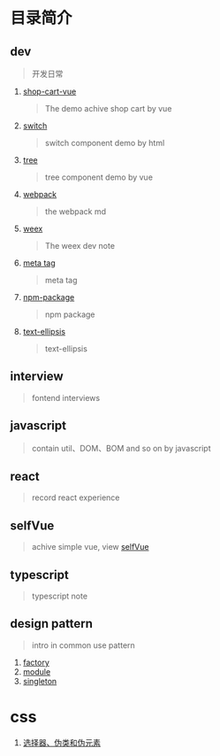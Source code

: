 # 目录简介

## dev

> 开发日常

1. [shop-cart-vue](./dev/shop-cart-vue)
   > The demo achive shop cart by vue
2. [switch](./dev/switch)
   > switch component demo by html
3. [tree](./dev/tree)
   > tree component demo by vue
4. [webpack](./dev/webpack)
   > the webpack md
5. [weex](./dev/weex)
   > The weex dev note
6. [meta tag](./dev/meta-tag.md)
   > meta tag
7. [npm-package](./dev/npm-package.md)
   > npm package
8. [text-ellipsis](./dev/text-ellipsis.md)
   > text-ellipsis

## interview

> fontend interviews

## javascript

> contain util、DOM、BOM and so on by javascript

## react

> record react experience

## selfVue

> achive simple vue, view [selfVue](./selfVue/README.md)

## typescript

> typescript note

## design pattern

> intro in common use pattern

1. [factory](./DesignPattern/factory.html)
2. [module](./DesignPattern/module.html)
3. [singleton](./DesignPattern/singleton.html)

# css

1. [选择器、伪类和伪元素](./css/css-190408.md)
